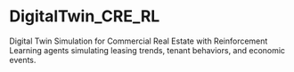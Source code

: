 # DigitalTwin_CRE_RL
Digital Twin Simulation for Commercial Real Estate with Reinforcement Learning agents simulating leasing trends, tenant behaviors, and economic events.
